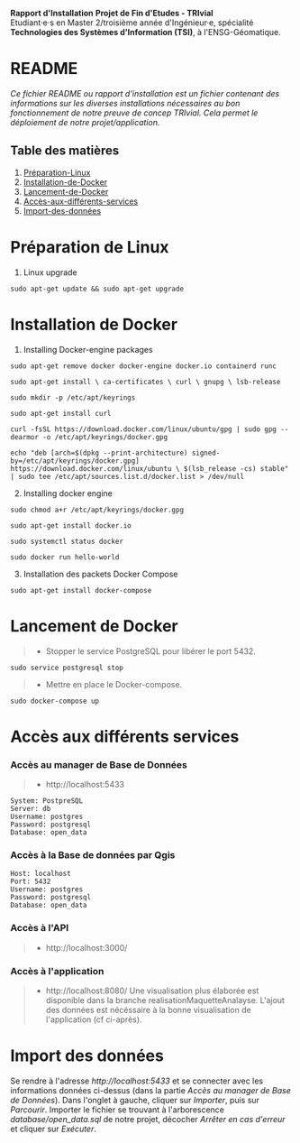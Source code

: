 **Rapport d'Installation**
**Projet de Fin d'Etudes - TRIvial**    
Etudiant·e·s en Master 2/troisième année d'Ingénieur·e, spécialité **Technologies des Systèmes d'Information (TSI)**, à l'ENSG-Géomatique.

README
=======

*Ce fichier README ou rapport d'installation est un fichier contenant des informations sur les diverses installations nécessaires au bon fonctionnement de notre preuve de concep TRIvial. Cela permet le déploiement de notre projet/application.*

## Table des matières
1. [Préparation-Linux](#Préparation-de-Linux)
2. [Installation-de-Docker](#Installation-de-Docker)
3. [Lancement-de-Docker](#Lancement-de-Docker)
4. [Accès-aux-différents-services](#Accès-aux-différents-services)
5. [Import-des-données](#Import-des-données)


# Préparation de Linux 
1. Linux upgrade

```
sudo apt-get update && sudo apt-get upgrade 
```


# Installation de Docker
1. Installing Docker-engine packages
```
sudo apt-get remove docker docker-engine docker.io containerd runc

sudo apt-get install \ ca-certificates \ curl \ gnupg \ lsb-release

sudo mkdir -p /etc/apt/keyrings

sudo apt-get install curl

curl -fsSL https://download.docker.com/linux/ubuntu/gpg | sudo gpg --dearmor -o /etc/apt/keyrings/docker.gpg

echo "deb [arch=$(dpkg --print-architecture) signed-by=/etc/apt/keyrings/docker.gpg] https://download.docker.com/linux/ubuntu \ $(lsb_release -cs) stable" | sudo tee /etc/apt/sources.list.d/docker.list > /dev/null
```

2. Installing docker engine
```
sudo chmod a+r /etc/apt/keyrings/docker.gpg

sudo apt-get install docker.io

sudo systemctl status docker

sudo docker run hello-world
```

3. Installation des packets Docker Compose
```
sudo apt-get install docker-compose
```


# Lancement de Docker
>* Stopper le service PostgreSQL pour libérer le port 5432.
```
sudo service postgresql stop
```

>* Mettre en place le Docker-compose.
```
sudo docker-compose up
```


# Accès aux différents services
### Accès au manager de Base de Données
>* http://localhost:5433
```
System: PostpreSQL
Server: db
Username: postgres
Password: postgresql
Database: open_data
```

### Accès à la Base de données par Qgis
```
Host: localhost
Port: 5432
Username: postgres
Password: postgresql
Database: open_data
```

### Accès à l'API
>* http://localhost:3000/

### Accès à l'application
>* http://localhost:8080/
Une visualisation plus élaborée est disponible dans la branche realisationMaquetteAnalayse. L'ajout des données est nécéssaire à la bonne visualisation de l'application (cf ci-après).


# Import des données
Se rendre à l'adresse *http://localhost:5433* et se connecter avec les informations données ci-dessus (dans la partie *Accès au manager de Base de Données*).
Dans l'onglet à gauche, cliquer sur *Importer*, puis sur *Parcourir*.
Importer le fichier se trouvant à l'arborescence *database/open_data.sql* de notre projet, décocher *Arrêter en cas d'erreur* et cliquer sur *Exécuter*.